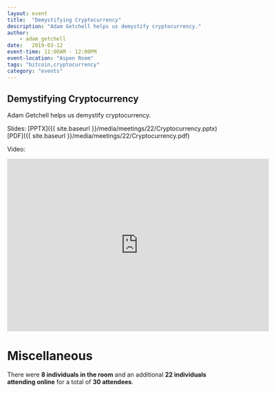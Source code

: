 ```yaml
---
layout: event
title:  "Demystifying Cryptocurrency"
description: "Adam Getchell helps us demystify cryptocurrency."
author:
    - adam_getchell
date:   2019-03-12
event-time: 11:00AM - 12:00PM
event-location: "Aspen Room"
tags: "bitcoin,cryptocurrency"
category: "events"
---
```


Demystifying Cryptocurrency
-

Adam Getchell helps us demystify cryptocurrency.

Slides: [PPTX]({{ site.baseurl }}/media/meetings/22/Cryptocurrency.pptx) [PDF]({{ site.baseurl }}/media/meetings/22/Cryptocurrency.pdf)

Video:

<iframe id="kaltura_player" src="https://cdnapisec.kaltura.com/p/1770401/sp/177040100/embedIframeJs/uiconf_id/29032722/partner_id/1770401?iframeembed=true&playerId=kaltura_player&entry_id=0_8is9eti6&flashvars[mediaProtocol]=rtmp&amp;flashvars[streamerType]=rtmp&amp;flashvars[streamerUrl]=rtmp://www.kaltura.com:1935&amp;flashvars[rtmpFlavors]=1&amp;flashvars[localizationCode]=en&amp;flashvars[leadWithHTML5]=true&amp;flashvars[sideBarContainer.plugin]=true&amp;flashvars[sideBarContainer.position]=left&amp;flashvars[sideBarContainer.clickToClose]=true&amp;flashvars[chapters.plugin]=true&amp;flashvars[chapters.layout]=vertical&amp;flashvars[chapters.thumbnailRotator]=false&amp;flashvars[streamSelector.plugin]=true&amp;flashvars[EmbedPlayer.SpinnerTarget]=videoHolder&amp;flashvars[dualScreen.plugin]=true&amp;&wid=0_n2ijbcc2" width="608" height="402" allowfullscreen webkitallowfullscreen mozAllowFullScreen allow="autoplay *; fullscreen *; encrypted-media *" frameborder="0" title="Kaltura Player"></iframe>

Miscellaneous
=
There were **8 individuals in the room** and an additional **22 individuals attending online** for a total of **30 attendees**.
